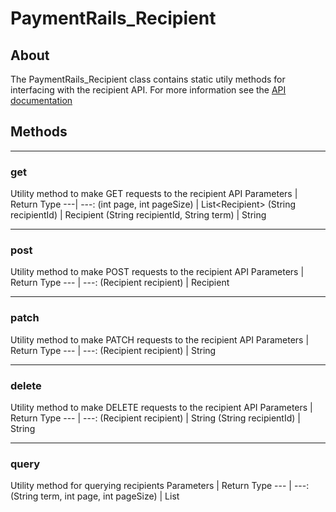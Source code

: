 # PaymentRails_Recipient

## About
The PaymentRails_Recipient class contains static utily methods for interfacing with the recipient API. For more information see the [API documentation](http://docs.paymentrails.com/#recipients)

## **Methods**
---
### **get**
Utility method to make GET requests to the recipient API
Parameters | Return Type
---| ---:
(int page, int pageSize) | List<Recipient\>
(String recipientId) | Recipient
(String recipientId, String term) | String

---
### **post**
Utility method to make POST requests to the recipient API
Parameters | Return Type
--- | ---:
(Recipient recipient) | Recipient

---
### **patch**
Utility method to make PATCH requests to the recipient API
Parameters | Return Type
--- | ---:
(Recipient recipient) | String

---
### **delete**
Utility method to make DELETE requests to the recipient API
Parameters | Return Type
--- | ---:
(Recipient recipient) | String
(String recipientId) | String

---
### **query**
Utility method for querying recipients
Parameters | Return Type
--- | ---:
(String term, int page, int pageSize) | List<Recipient>